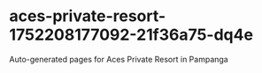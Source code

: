 # aces-private-resort-1752208177092-21f36a75-dq4e
Auto-generated pages for Aces Private Resort in Pampanga
